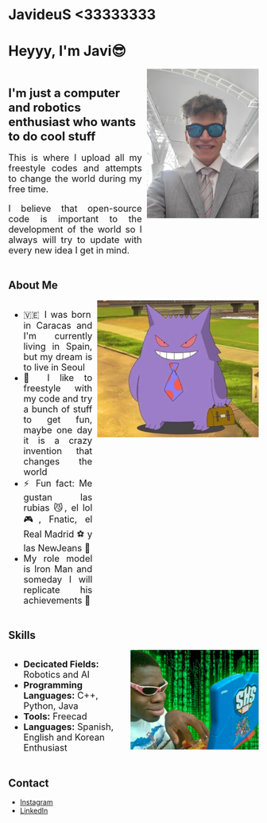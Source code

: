 # JavideuS <33333333 
# Heyyy, I'm Javi😎


<div style="display: flex; align-items: space-evenly;">
    <div style="align-self: center;">
        <h1 style="font-size: 24px; font-weight: bold;">I'm just a computer and robotics enthusiast who wants to do cool stuff</h1>
        <p style="font-size: 18px; text-align: justify;">This is where I upload all my freestyle codes and attempts to change the world during my free time.</p> 
        <p style="font-size: 18px; text-align: justify;">I believe that open-source code is important to the development of the world so I always will try to update with every new idea I get in mind.</p>
    </div>
    <img src="javi.jpg" alt="Javi" style="margin-left: 10px; width: 550px; height: 300px;">
</div>




## About Me

<div style="display: flex; justify-content: space-evenly;">
    <div>
        <ul style="font-size: 18px; text-align: justify;">
            <li>🇻🇪 I was born in Caracas and I'm currently living in Spain, but my dream is to live in Seoul</li>
            <li>👻 I like to freestyle with my code and try a bunch of stuff to get fun, maybe one day it is a crazy invention that changes the world</li>
            <li>⚡ Fun fact: Me gustan las rubias 😼, el lol 🎮, Fnatic, el Real Madrid ⚽ y las NewJeans 🤩</li>
            <li>My role model is Iron Man and someday I will replicate his achievements 🤖</li>
        </ul>
    </div>
    <img src="gengar_empresario.jpeg" alt="Grind Mode" style="margin-left: 10px; width: 325px; height: 275px;">
</div>

## Skills

<div style="display: flex; justify-content: space-evenly;">
    <div style="align-self: center;">
        <ul style="font-size: 18px; ">
            <li><strong>Decicated Fields:</strong> Robotics and AI</li>
            <li><strong>Programming Languages:</strong> C++, Python, Java</li>
            <li><strong>Tools:</strong> Freecad</li>
            <li><strong>Languages:</strong> Spanish, English and Korean Enthusiast</li>
        </ul>
    </div>
    <img src="hacker.jpeg" alt="Hacker" style="margin-left: 10px; width: 320px; height: 200px;">
</div>

<!--

## Projects

Here are some of the projects I've worked on:

### [Project Name 1](https://github.com/your-username/project1)
A brief description of what this project does and why it's useful.

### [Project Name 2](https://github.com/your-username/project2)
A brief description of what this project does and why it's useful.

-->
## Contact

- [Instagram](https://www.instagram.com/javig1000/)
- [LinkedIn](https://www.linkedin.com/in/javideus/)

